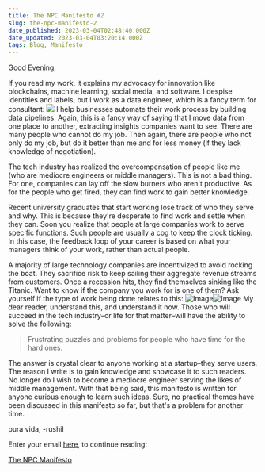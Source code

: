 ```yaml
---
title: The NPC Manifesto #2
slug: the-npc-manifesto-2
date_published: 2023-03-04T02:48:40.000Z
date_updated: 2023-03-04T03:20:14.000Z
tags: Blog, Manifesto
---
```


Good Evening,

If you read my work, it explains my advocacy for innovation like blockchains, machine learning, social media, and software. I despise identities and labels, but I work as a data engineer, which is a fancy term for consultant:
![](__GHOST_URL__/content/images/2023/03/image.jpeg)
I help businesses automate their work process by building data pipelines. Again, this is a fancy way of saying that I move data from one place to another, extracting insights companies want to see. There are many people who cannot do my job. Then again, there are people who not only do my job, but do it better than me and for less money (if they lack knowledge of negotiation). 

The tech industry has realized the overcompensation of people like me (who are mediocre engineers or middle managers). This is not a bad thing. For one, companies can lay off the slow burners who aren't productive. As for the people who get fired, they can find work to gain better knowledge.

Recent university graduates that start working lose track of who they serve and why. This is because they're desperate to find work and settle when they can. Soon you realize that people at large companies work to serve specific functions. Such people are usually a cog to keep the clock ticking. In this case, the feedback loop of your career is based on what your managers think of your work, rather than actual people. 

A majority of large technology companies are incentivized to avoid rocking the boat. They sacrifice risk to keep sailing their aggregate revenue streams from customers. Once a recession hits, they find themselves sinking like the Titanic. Want to know if the company you work for is one of them? Ask yourself if the type of work being done relates to this:
![Image](https://pbs.twimg.com/media/FnG6gSDWIAAOv_g?format=jpg&amp;name=large)![Image](https://pbs.twimg.com/media/FnG6gR_XoAALsoJ?format=jpg&amp;name=large)
My dear reader, understand this, and understand it now. Those who will succeed in the tech industry–or life for that matter–will have the ability to solve the following:

> Frustrating puzzles and problems for people who have time for the hard ones. 

The answer is crystal clear to anyone working at a startup–they serve users. The reason I write is to gain knowledge and showcase it to such readers. No longer do I wish to become a mediocre engineer serving the likes of middle management. With that being said, this manifesto is written for anyone curious enough to learn such ideas. Sure, no practical themes have been discussed in this manifesto so far, but that's a problem for another time.

pura vida,
-rushil

Enter your email [here](__GHOST_URL__/#/portal/signup/free), to continue reading:

[The NPC Manifesto](__GHOST_URL__/#/portal/signup/free)
